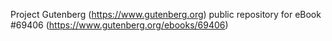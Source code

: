 Project Gutenberg (https://www.gutenberg.org) public repository for
eBook #69406 (https://www.gutenberg.org/ebooks/69406)
